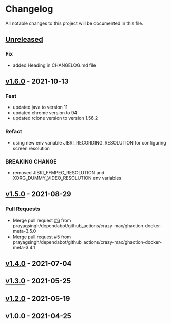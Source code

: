 # Changelog

All notable changes to this project will be documented in this file.

<a name="unreleased"></a>
## [Unreleased]

### Fix
- added Heading in CHANGELOG.md file


<a name="v1.6.0"></a>
## [v1.6.0] - 2021-10-13
### Feat
- updated java to version 11
- updated chrome version to 94
- updated rclone version to version 1.56.2
### Refact
- using new env variable JIBRI_RECORDING_RESOLUTION for configuring screen resolution 
### BREAKING CHANGE
- removed JIBRI_FFMPEG_RESOLUTION and XORG_DUMMY_VIDEO_RESOLUTION env variables


<a name="v1.5.0"></a>
## [v1.5.0] - 2021-08-29
### Pull Requests
- Merge pull request [#6](https://github.com/prayagsingh/docker-jibri-pulseaudio/issues/6) from prayagsingh/dependabot/github_actions/crazy-max/ghaction-docker-meta-3.5.0
- Merge pull request [#5](https://github.com/prayagsingh/docker-jibri-pulseaudio/issues/5) from prayagsingh/dependabot/github_actions/crazy-max/ghaction-docker-meta-3.4.1


<a name="v1.4.0"></a>
## [v1.4.0] - 2021-07-04

<a name="v1.3.0"></a>
## [v1.3.0] - 2021-05-25

<a name="v1.2.0"></a>
## [v1.2.0] - 2021-05-19

<a name="v1.0.0"></a>
## v1.0.0 - 2021-04-25

[Unreleased]: https://github.com/prayagsingh/docker-jibri-pulseaudio/compare/v1.6.0...HEAD
[v1.6.0]: https://github.com/prayagsingh/docker-jibri-pulseaudio/compare/v1.5.0...v1.6.0
[v1.5.0]: https://github.com/prayagsingh/docker-jibri-pulseaudio/compare/v1.4.0...v1.5.0
[v1.4.0]: https://github.com/prayagsingh/docker-jibri-pulseaudio/compare/v1.3.0...v1.4.0
[v1.3.0]: https://github.com/prayagsingh/docker-jibri-pulseaudio/compare/v1.2.0...v1.3.0
[v1.2.0]: https://github.com/prayagsingh/docker-jibri-pulseaudio/compare/v1.0.0...v1.2.0
